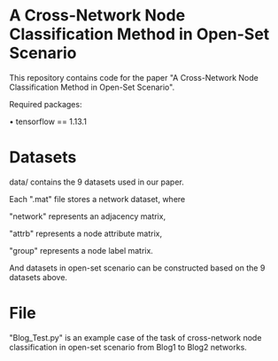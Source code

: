 # A Cross-Network Node Classification Method in Open-Set Scenario


This repository contains code for the paper "A Cross-Network Node Classification Method in Open-Set Scenario".

Required packages:

•	tensorflow == 1.13.1


Datasets
===
data/ contains the 9 datasets used in our paper.

Each ".mat" file stores a network dataset, where

"network" represents an adjacency matrix, 

"attrb" represents a node attribute matrix,

"group" represents a node label matrix. 

And datasets in open-set scenario can be constructed based on the 9 datasets above.


File
===
"Blog_Test.py" is an example case of the  task of cross-network node classification in open-set scenario from Blog1 to Blog2 networks.
